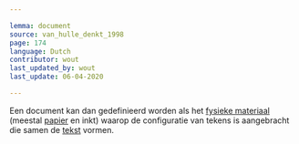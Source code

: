 ```yaml
---

lemma: document
source: van_hulle_denkt_1998
page: 174
language: Dutch
contributor: wout
last_updated_by: wout
last_update: 06-04-2020

---
```


Een document kan dan gedefinieerd worden als het [fysieke materiaal](textCarrier.html) (meestal [papier](paper.html) en inkt) waarop de configuratie van tekens is aangebracht die samen de [tekst](text.html) vormen.
